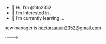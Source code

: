 - 👋 Hi, I’m @tito2352
- 👀 I’m interested in ...
- 🌱 I’m currently learning
,..
<!---
tito2352/tito2352 is a ✨ special ✨ repository because its `README.md` (this file) appears on your GitHub profile.
You can click the Preview link to take a look at your changes.
--->
new manager is hectorsaquin2352@gmail.com

---->

